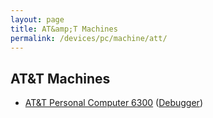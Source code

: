 ```yaml
---
layout: page
title: AT&amp;T Machines
permalink: /devices/pc/machine/att/
---
```


AT&amp;T Machines
---

* [AT&amp;T Personal Computer 6300](/devices/pc/machine/att/6300/cga/640kb/) ([Debugger](/devices/pc/machine/att/6300/cga/640kb/debugger/))
